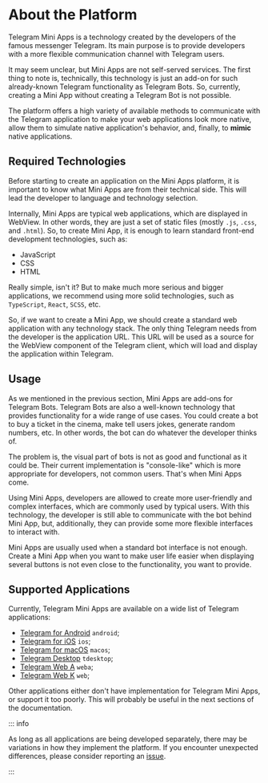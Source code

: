 # About the Platform

Telegram Mini Apps is a technology created by the developers of the famous messenger Telegram. Its main
purpose is to provide developers with a more flexible communication channel with Telegram users.

It may seem unclear, but Mini Apps are not self-served services. The first thing to note is,
technically, this technology is just an add-on for such already-known Telegram functionality as
Telegram Bots. So, currently, creating a Mini App without creating a Telegram Bot is not possible.

The platform offers a high variety of available methods to communicate with the Telegram application
to make your web applications look more native, allow them to simulate native application's
behavior, and, finally, to **mimic** native applications.

## Required Technologies

Before starting to create an application on the Mini Apps platform, it is important to know what
Mini Apps are from their technical side. This will lead the developer to language and technology
selection.

Internally, Mini Apps are typical web applications, which are displayed in WebView. In other words,
they are just a set of static files (mostly `.js`, `.css`, and `.html`). So, to create Mini App, it
is enough to learn standard front-end development technologies, such as:

- JavaScript
- CSS
- HTML

Really simple, isn't it? But to make much more serious and bigger applications, we recommend using
more solid technologies, such as `TypeScript`, `React`, `SCSS`, etc.

So, if we want to create a Mini App, we should create a standard web application with any technology
stack. The only thing Telegram needs from the developer is the application URL. This URL will be used as
a source for the WebView component of the Telegram client, which will load and display the application
within Telegram.

## Usage

As we mentioned in the previous section, Mini Apps are add-ons for Telegram Bots. Telegram Bots are
also a well-known technology that provides functionality for a wide range of use cases. You could create a
bot to buy a ticket in the cinema, make tell users jokes, generate random numbers, etc. In other
words, the bot can do whatever the developer thinks of.

The problem is, the visual part of bots is not as good and functional as it could be. Their current
implementation is "console-like" which is more appropriate for developers, not common users. That's
when Mini Apps come.

Using Mini Apps, developers are allowed to create more user-friendly and complex interfaces, which
are commonly used by typical users. With this technology, the developer is still able to communicate
with the bot behind Mini App, but, additionally, they can provide some more flexible interfaces to
interact with.

Mini Apps are usually used when a standard bot interface is not enough. Create a Mini App when you
want to make user life easier when displaying several buttons is not even close to the
functionality, you want to provide.

## Supported Applications

Currently, Telegram Mini Apps are available on a wide list of Telegram
applications:

- [Telegram for Android](https://github.com/DrKLO/Telegram) `android`;
- [Telegram for iOS](https://github.com/TelegramMessenger/Telegram-iOS) `ios`;
- [Telegram for macOS](https://github.com/overtake/TelegramSwift) `macos`;
- [Telegram Desktop](https://github.com/telegramdesktop/tdesktop) `tdesktop`;
- [Telegram Web A](https://github.com/Ajaxy/telegram-tt) `weba`;
- [Telegram Web K](https://github.com/morethanwords/tweb) `web`;

Other applications either don't have implementation for Telegram Mini Apps, or
support it too poorly. This will probably be useful in the next sections of the
documentation.

::: info

As long as all applications are being developed separately, there may be variations in how they
implement the platform. If you encounter unexpected differences, please consider reporting
an [issue](https://github.com/Telegram-Mini-Apps/issues).

:::
